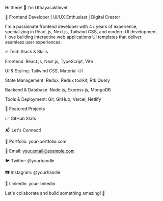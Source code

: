 Hi there! 👋 I'm Uthayasakthivel

🚀 Frontend Developer | UI/UX Enthusiast | Digital Creator

I'm a passionate frontend developer with 4+ years of experience, specializing in React.js, Next.js, Tailwind CSS, and modern UI development. I love building interactive web applications UI templates that deliver seamless user experiences.

🔥 Tech Stack & Skills

Frontend: React.js, Next.js, TypeScript, Vite

UI & Styling: Tailwind CSS, Material-UI

State Management: Redux, Redux toolkit, Rtk Query 

Backend & Database: Node.js, Express.js, MongoDB

Tools & Deployment: Git, GitHub, Vercel, Netlify


📌 Featured Projects



📈 GitHub Stats




📬 Let's Connect!

💼 Portfolio: your-portfolio.com

📩 Email: your.email@example.com

🐦 Twitter: @yourhandle

📷 Instagram: @yourhandle

🔗 LinkedIn: your-linkedin

Let's collaborate and build something amazing! 🚀
